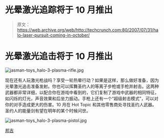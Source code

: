 # 光晕激光追踪将于 10 月推出

> 原文：<https://web.archive.org/web/http://techcrunch.com:80/2007/07/31/halo-laser-pursuit-coming-in-october/>

# 光晕激光追击将于 10 月推出

![jasman-toys_halo-3-plasma-rifle.jpg](img/69d14d873d030ed7b938b2ae25b04a4b.png)

现在还有人玩激光枪战吗？享受一轮热晕行动？如果是这样，那么做好准备，因为光晕激光追击准备发射。你也可以挥舞圣约人的等离子步枪或手枪并射击。这两种武器都非常详细，以配合你在游戏中看到的，它们复制了游戏中武器的相同特征，如闪烁的灯光，声音效果和后坐力振动。手枪上还有一个“超级射击模式”，可以对你的对手造成更大的伤害。10 月在 Hot Topic 和其他零售商处寻找圣约人武器。圣约人的能量剑有望在明年的某个时候问世。

![jasman-toys_halo-3-plasma-pistol.jpg](img/7d8893a620bfa37323dc34440544eb2f.png)

[邦吉](https://web.archive.org/web/20201020051626/http://www.bungie.net/News/content.aspx?type=topnews&cid=12680)